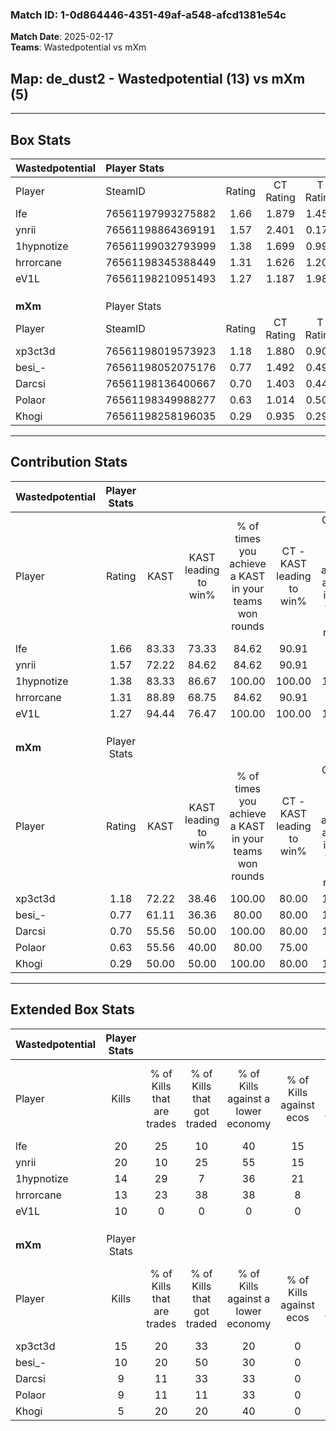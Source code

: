 ### Match ID: 1-0d864446-4351-49af-a548-afcd1381e54c  
**Match Date**: 2025-02-17  
**Teams**: Wastedpotential vs mXm  

## **Map**: de_dust2 - Wastedpotential (13) vs mXm (5)  
---  

## Box Stats  

| **Wastedpotential** | Player Stats      |        |           |          |       |       |       |         |        |      |     |
| :- | :- | :-: | :-: | :-: | :-: | :-: | :-: | :-: | :-: | :-: | :-: |
| Player              | SteamID           | Rating | CT Rating | T Rating | KAST  |  ADR  | Kills | Assists | Deaths | K/D  | HS% |
| lfe                 | 76561197993275882 |  1.66  |   1.879   |  1.453   | 83.33 | 97.3  |  20   |    3    |   10   | 2.00 | 80  |
| ynrii               | 76561198864369191 |  1.57  |   2.401   |  0.175   | 72.22 | 111.5 |  20   |    3    |   12   | 1.67 | 30  |
| 1hypnotize          | 76561199032793999 |  1.38  |   1.699   |  0.999   | 83.33 | 83.1  |  14   |    1    |   8    | 1.75 | 28  |
| hrrorcane           | 76561198345388449 |  1.31  |   1.626   |  1.205   | 88.89 | 79.9  |  13   |    3    |   10   | 1.30 | 23  |
| eV1L                | 76561198210951493 |  1.27  |   1.187   |  1.982   | 94.44 | 77.8  |  10   |   11    |   9    | 1.11 | 90  |
|                     |                   |        |           |          |       |       |       |         |        |      |     |
|                     |                   |        |           |          |       |       |       |         |        |      |     |
|                     |                   |        |           |          |       |       |       |         |        |      |     |
| **mXm**             | Player Stats      |        |           |          |       |       |       |         |        |      |     |
| Player              | SteamID           | Rating | CT Rating | T Rating | KAST  |  ADR  | Kills | Assists | Deaths | K/D  | HS% |
| xp3ct3d             | 76561198019573923 |  1.18  |   1.880   |  0.901   | 72.22 | 77.9  |  15   |    2    |   13   | 1.15 | 46  |
| besi_-              | 76561198052075176 |  0.77  |   1.492   |  0.492   | 61.11 | 77.7  |  10   |    6    |   17   | 0.59 | 50  |
| Darcsi              | 76561198136400667 |  0.70  |   1.403   |  0.441   | 55.56 | 75.8  |   9   |    6    |   16   | 0.56 | 66  |
| Polaor              | 76561198349988277 |  0.63  |   1.014   |  0.508   | 55.56 | 52.7  |   9   |    2    |   15   | 0.60 | 66  |
| Khogi               | 76561198258196035 |  0.29  |   0.935   |  0.292   | 50.00 | 35.5  |   5   |    2    |   17   | 0.29 | 40  |
---  

## Contribution Stats  

| **Wastedpotential** | Player Stats |       |                      |                                                        |                           |                                                             |                          |                                                            |
| :- | :-: | :-: | :-: | :-: | :-: | :-: | :-: | :-: |
| Player              |    Rating    | KAST  | KAST leading to win% | % of times you achieve a KAST in your teams won rounds | CT - KAST leading to win% | CT - % of times you achieve a KAST in your teams won rounds | T - KAST leading to win% | T - % of times you achieve a KAST in your teams won rounds |
| lfe                 |     1.66     | 83.33 |        73.33         |                         84.62                          |           90.91           |                            90.91                            |          25.00           |                           50.00                            |
| ynrii               |     1.57     | 72.22 |        84.62         |                         84.62                          |           90.91           |                            90.91                            |          50.00           |                           50.00                            |
| 1hypnotize          |     1.38     | 83.33 |        86.67         |                         100.00                         |          100.00           |                           100.00                            |          50.00           |                           100.00                           |
| hrrorcane           |     1.31     | 88.89 |        68.75         |                         84.62                          |           90.91           |                            90.91                            |          20.00           |                           50.00                            |
| eV1L                |     1.27     | 94.44 |        76.47         |                         100.00                         |          100.00           |                           100.00                            |          33.33           |                           100.00                           |
|                     |              |       |                      |                                                        |                           |                                                             |                          |                                                            |
|                     |              |       |                      |                                                        |                           |                                                             |                          |                                                            |
|                     |              |       |                      |                                                        |                           |                                                             |                          |                                                            |
| **mXm**             | Player Stats |       |                      |                                                        |                           |                                                             |                          |                                                            |
| Player              |    Rating    | KAST  | KAST leading to win% | % of times you achieve a KAST in your teams won rounds | CT - KAST leading to win% | CT - % of times you achieve a KAST in your teams won rounds | T - KAST leading to win% | T - % of times you achieve a KAST in your teams won rounds |
| xp3ct3d             |     1.18     | 72.22 |        38.46         |                         100.00                         |           80.00           |                           100.00                            |          12.50           |                           100.00                           |
| besi_-              |     0.77     | 61.11 |        36.36         |                         80.00                          |           80.00           |                           100.00                            |           0.00           |                            0.00                            |
| Darcsi              |     0.70     | 55.56 |        50.00         |                         100.00                         |           80.00           |                           100.00                            |          20.00           |                           100.00                           |
| Polaor              |     0.63     | 55.56 |        40.00         |                         80.00                          |           75.00           |                            75.00                            |          16.67           |                           100.00                           |
| Khogi               |     0.29     | 50.00 |        50.00         |                         100.00                         |           80.00           |                           100.00                            |          20.00           |                           100.00                           |
---  

## Extended Box Stats  

| **Wastedpotential** | Player Stats |                            |                            |                                    |                         |                              |                                 |        |                             |                                     |                          |                               |                            |
| :- | :-: | :-: | :-: | :-: | :-: | :-: | :-: | :-: | :-: | :-: | :-: | :-: | :-: |
| Player              |    Kills     | % of Kills that are trades | % of Kills that got traded | % of Kills against a lower economy | % of Kills against ecos | % of Kills that are flawless | % of Kills that are close duels | Deaths | % of Deaths that get traded | % of Deaths against a lower economy | % of Deaths against ecos | % of Deaths that are flawless | % of Deaths that are close |
| lfe                 |      20      |             25             |             10             |                 40                 |           15            |              45              |                5                |   10   |             20              |                 30                  |            10            |              80               |             0              |
| ynrii               |      20      |             10             |             25             |                 55                 |           15            |              80              |                0                |   12   |             25              |                 25                  |            8             |              58               |             17             |
| 1hypnotize          |      14      |             29             |             7              |                 36                 |           21            |              79              |                0                |   8    |             38              |                 38                  |            0             |              75               |             13             |
| hrrorcane           |      13      |             23             |             38             |                 38                 |            8            |              85              |                8                |   10   |             20              |                 30                  |            10            |              80               |             10             |
| eV1L                |      10      |             0              |             0              |                 0                  |            0            |              80              |                0                |   9    |             67              |                 33                  |            11            |              67               |             0              |
|                     |              |                            |                            |                                    |                         |                              |                                 |        |                             |                                     |                          |                               |                            |
|                     |              |                            |                            |                                    |                         |                              |                                 |        |                             |                                     |                          |                               |                            |
|                     |              |                            |                            |                                    |                         |                              |                                 |        |                             |                                     |                          |                               |                            |
| **mXm**             | Player Stats |                            |                            |                                    |                         |                              |                                 |        |                             |                                     |                          |                               |                            |
| Player              |    Kills     | % of Kills that are trades | % of Kills that got traded | % of Kills against a lower economy | % of Kills against ecos | % of Kills that are flawless | % of Kills that are close duels | Deaths | % of Deaths that get traded | % of Deaths against a lower economy | % of Deaths against ecos | % of Deaths that are flawless | % of Deaths that are close |
| xp3ct3d             |      15      |             20             |             33             |                 20                 |            0            |              53              |                7                |   13   |              8              |                  0                  |            0             |              85               |             0              |
| besi_-              |      10      |             20             |             50             |                 30                 |            0            |              70              |                0                |   17   |             12              |                 12                  |            0             |              41               |             0              |
| Darcsi              |      9       |             11             |             33             |                 33                 |            0            |              89              |               11                |   16   |             13              |                  6                  |            0             |              63               |             6              |
| Polaor              |      9       |             11             |             11             |                 33                 |            0            |              67              |               22                |   15   |              7              |                  7                  |            0             |              93               |             0              |
| Khogi               |      5       |             20             |             20             |                 40                 |            0            |             100              |                0                |   17   |             35              |                 12                  |            0             |              71               |             6              |
